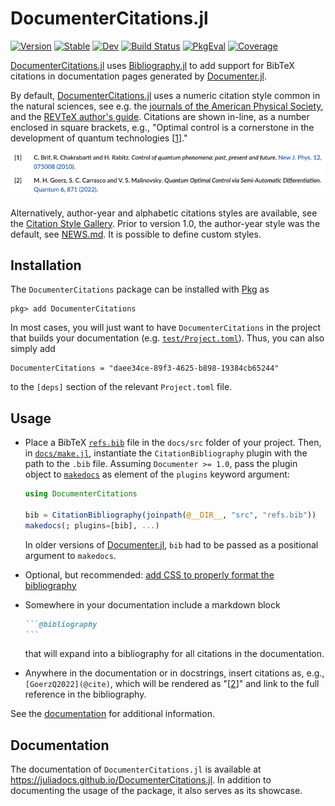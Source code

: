 # DocumenterCitations.jl

[![Version](https://juliahub.com/docs/DocumenterCitations/version.svg)](https://juliahub.com/ui/Packages/DocumenterCitations/B0owD)
[![Stable](https://img.shields.io/badge/docs-stable-blue.svg)](https://juliadocs.github.io/DocumenterCitations.jl/)
[![Dev](https://img.shields.io/badge/docs-dev-blue.svg)](https://juliadocs.github.io/DocumenterCitations.jl/dev)
[![Build Status](https://github.com/JuliaDocs/DocumenterCitations.jl/workflows/CI/badge.svg)](https://github.com/JuliaDocs/DocumenterCitations.jl/actions)
[![PkgEval](https://juliahub.com/docs/General/DocumenterCitations/stable/pkgeval.svg)](https://juliaci.github.io/NanosoldierReports/pkgeval_badges/report.html)
[![Coverage](https://codecov.io/gh/JuliaDocs/DocumenterCitations.jl/branch/master/graph/badge.svg)](https://codecov.io/gh/JuliaDocs/DocumenterCitations.jl)


[DocumenterCitations.jl](https://github.com/JuliaDocs/DocumenterCitations.jl#readme) uses [Bibliography.jl](https://github.com/Humans-of-Julia/Bibliography.jl) to add support for BibTeX citations in documentation pages generated by [Documenter.jl](https://github.com/JuliaDocs/Documenter.jl).

By default, [DocumenterCitations.jl](https://github.com/JuliaDocs/DocumenterCitations.jl#readme) uses a numeric citation style common in the natural sciences, see e.g. the [journals of the American Physical Society](https://journals.aps.org), and the [REVTeX author's guide](https://www.ctan.org/tex-archive/macros/latex/contrib/revtex/auguide).  Citations are shown in-line, as a number enclosed in square brackets, e.g., "Optimal control is a cornerstone in the development of quantum technologies [[1](#screenshot)]."


<img id="screenshot" src="docs/src/assets/references.png" alt="Rendered bibliography of two references, [1] and [2]" width="830px">

Alternatively, author-year and alphabetic citations styles are available, see the [Citation Style Gallery](https://juliadocs.github.io/DocumenterCitations.jl/dev/gallery/). Prior to version 1.0, the author-year style was the default, see [NEWS.md](NEWS.md). It is possible to define custom styles.


## Installation

The `DocumenterCitations` package can be installed with [Pkg](https://pkgdocs.julialang.org/v1/) as

~~~
pkg> add DocumenterCitations
~~~

In most cases, you will just want to have `DocumenterCitations` in the project that builds your documentation (e.g. [`test/Project.toml`](https://github.com/JuliaDocs/DocumenterCitations.jl/blob/master/test/Project.toml)). Thus, you can also simply add

```
DocumenterCitations = "daee34ce-89f3-4625-b898-19384cb65244"
```

to the `[deps]` section of the relevant `Project.toml` file.


## Usage

*   Place a BibTeX [`refs.bib`](https://github.com/JuliaDocs/DocumenterCitations.jl/blob/master/docs/src/refs.bib) file in the `docs/src` folder of your project.  Then, in [`docs/make.jl`](https://github.com/JuliaDocs/DocumenterCitations.jl/blob/master/docs/make.jl), instantiate the `CitationBibliography` plugin with the path to the `.bib` file. Assuming `Documenter >= 1.0`, pass the plugin object to [`makedocs`](https://documenter.juliadocs.org/stable/lib/public/#Documenter.makedocs) as element of the `plugins` keyword argument:

    ```julia
    using DocumenterCitations

    bib = CitationBibliography(joinpath(@__DIR__, "src", "refs.bib"))
    makedocs(; plugins=[bib], ...)
    ```

    In older versions of [Documenter.jl](https://github.com/JuliaDocs/Documenter.jl), `bib` had to be passed as a positional argument to `makedocs`.

*   Optional, but recommended: [add CSS to properly format the bibliography](https://juliadocs.github.io/DocumenterCitations.jl/dev/styling/)

*   Somewhere in your documentation include a markdown block

    ~~~markdown
    ```@bibliography
    ```
    ~~~

    that will expand into a bibliography for all citations in the documentation.

*   Anywhere in the documentation or in docstrings, insert citations as, e.g., `[GoerzQ2022](@cite)`, which will be rendered as "[[2](#screenshot)]" and link to the full reference in the bibliography.

See the [documentation](https://juliadocs.github.io/DocumenterCitations.jl) for additional information.

## Documentation

The documentation of `DocumenterCitations.jl` is available at <https://juliadocs.github.io/DocumenterCitations.jl>. In addition to documenting the usage of the package, it also serves as its showcase.
